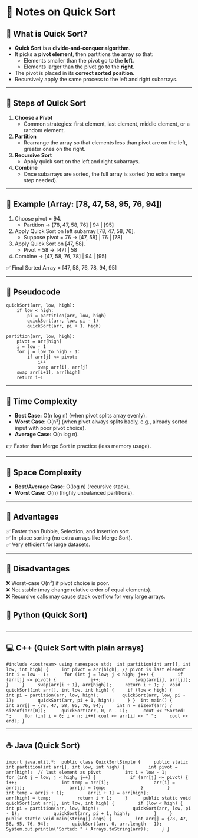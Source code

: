 # 📘 Notes on Quick Sort

## 🔹 What is Quick Sort?

- **Quick Sort** is a **divide-and-conquer algorithm**.
- It picks a **pivot element**, then partitions the array so that:
    - Elements smaller than the pivot go to the **left**.
    - Elements larger than the pivot go to the **right**.
- The pivot is placed in its **correct sorted position**.
- Recursively apply the same process to the left and right subarrays.

---

## 🔹 Steps of Quick Sort

1. **Choose a Pivot**
    - Common strategies: first element, last element, middle element, or a random element.
2. **Partition**
    - Rearrange the array so that elements less than pivot are on the left, greater ones on the right.
3. **Recursive Sort**
    - Apply quick sort on the left and right subarrays.
4. **Combine**
    - Once subarrays are sorted, the full array is sorted (no extra merge step needed).

---

## 🔹 Example (Array: [78, 47, 58, 95, 76, 94])

1. Choose pivot = 94.
    - Partition → [78, 47, 58, 76] | 94 | [95]
2. Apply Quick Sort on left subarray [78, 47, 58, 76].
    - Suppose pivot = 76 → [47, 58] | 76 | [78]
3. Apply Quick Sort on [47, 58].
    - Pivot = 58 → [47] | 58
4. Combine → [47, 58, 76, 78] | 94 | [95]

✅ Final Sorted Array = [47, 58, 76, 78, 94, 95]

---

## 🔹 Pseudocode

```
quickSort(arr, low, high):
    if low < high:
        pi = partition(arr, low, high)
        quickSort(arr, low, pi - 1)
        quickSort(arr, pi + 1, high)

partition(arr, low, high):
    pivot = arr[high]
    i = low - 1
    for j = low to high - 1:
        if arr[j] <= pivot:
            i++
            swap arr[i], arr[j]
    swap arr[i+1], arr[high]
    return i+1

```

---

## 🔹 Time Complexity

- **Best Case:** O(n log n) (when pivot splits array evenly).
- **Worst Case:** O(n²) (when pivot always splits badly, e.g., already sorted input with poor pivot choice).
- **Average Case:** O(n log n).

👉 Faster than Merge Sort in practice (less memory usage).

---

## 🔹 Space Complexity

- **Best/Average Case:** O(log n) (recursive stack).
- **Worst Case:** O(n) (highly unbalanced partitions).

---

## 🔹 Advantages

✅ Faster than Bubble, Selection, and Insertion sort.  
✅ In-place sorting (no extra arrays like Merge Sort).  
✅ Very efficient for large datasets.

---

## 🔹 Disadvantages

❌ Worst-case O(n²) if pivot choice is poor.  
❌ Not stable (may change relative order of equal elements).  
❌ Recursive calls may cause stack overflow for very large arrays.

## 🐍 Python (Quick Sort)

```

```

---

## 💻 C++ (Quick Sort with plain arrays)

`#include <iostream> using namespace std;  int partition(int arr[], int low, int high) {     int pivot = arr[high]; // pivot is last element     int i = low - 1;      for (int j = low; j < high; j++) {         if (arr[j] <= pivot) {             i++;             swap(arr[i], arr[j]);         }     }     swap(arr[i + 1], arr[high]);     return i + 1; }  void quickSort(int arr[], int low, int high) {     if (low < high) {         int pi = partition(arr, low, high);         quickSort(arr, low, pi - 1);         quickSort(arr, pi + 1, high);     } }  int main() {     int arr[] = {78, 47, 58, 95, 76, 94};     int n = sizeof(arr) / sizeof(arr[0]);      quickSort(arr, 0, n - 1);      cout << "Sorted: ";     for (int i = 0; i < n; i++) cout << arr[i] << " ";     cout << endl; }`

---

## ☕ Java (Quick Sort)

`import java.util.*;  public class QuickSortSimple {     public static int partition(int arr[], int low, int high) {         int pivot = arr[high];  // last element as pivot         int i = low - 1;          for (int j = low; j < high; j++) {             if (arr[j] <= pivot) {                 i++;                 int temp = arr[i];                 arr[i] = arr[j];                 arr[j] = temp;             }         }          int temp = arr[i + 1];         arr[i + 1] = arr[high];         arr[high] = temp;          return i + 1;     }      public static void quickSort(int arr[], int low, int high) {         if (low < high) {             int pi = partition(arr, low, high);             quickSort(arr, low, pi - 1);             quickSort(arr, pi + 1, high);         }     }      public static void main(String[] args) {         int arr[] = {78, 47, 58, 95, 76, 94};         quickSort(arr, 0, arr.length - 1);         System.out.println("Sorted: " + Arrays.toString(arr));     } }`